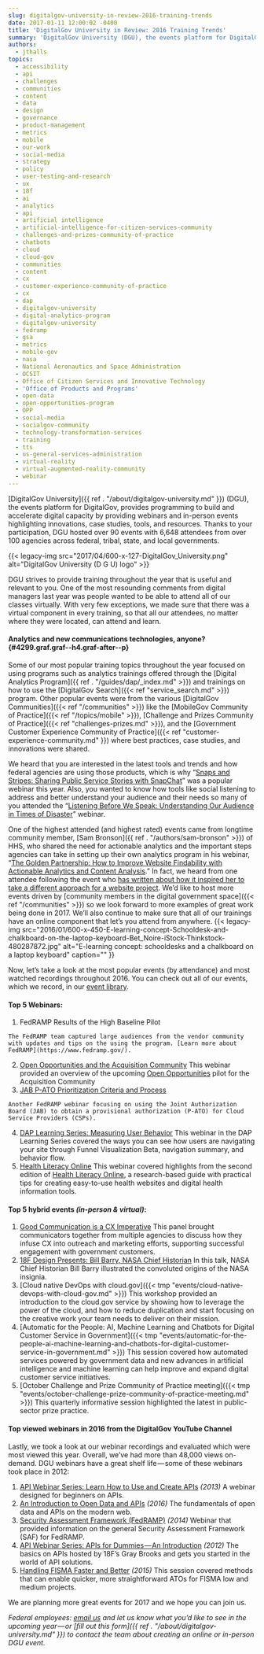 ```yaml
---
slug: digitalgov-university-in-review-2016-training-trends
date: 2017-01-11 12:00:02 -0400
title: 'DigitalGov University in Review: 2016 Training Trends'
summary: 'DigitalGov University (DGU), the events platform for DigitalGov, provides programming to build and accelerate digital capacity by providing webinars and in-person events highlighting innovations, case studies, tools, and resources. Thanks to your participation, DGU hosted over 90 events with 6,648 attendees from over 100 agencies across federal, tribal, state, and local governments.'
authors:
  - jthalls
topics:
  - accessibility
  - api
  - challenges
  - communities
  - content
  - data
  - design
  - governance
  - product-management
  - metrics
  - mobile
  - our-work
  - social-media
  - strategy
  - policy
  - user-testing-and-research
  - ux
  - 18f
  - ai
  - analytics
  - api
  - artificial intelligence
  - artificial-intelligence-for-citizen-services-community
  - challenges-and-prizes-community-of-practice
  - chatbots
  - cloud
  - cloud-gov
  - communities
  - content
  - cx
  - customer-experience-community-of-practice
  - cx
  - dap
  - digitalgov-university
  - digital-analytics-program
  - digitalgov-university
  - fedramp
  - gsa
  - metrics
  - mobile-gov
  - nasa
  - National Aeronautics and Space Administration
  - OCSIT
  - Office of Citizen Services and Innovative Technology
  - 'Office of Products and Programs'
  - open-data
  - open-opportunities-program
  - OPP
  - social-media
  - socialgov-community
  - technology-transformation-services
  - training
  - tts
  - us-general-services-administration
  - virtual-reality
  - virtual-augmented-reality-community
  - webinar
---
```


[DigitalGov University]({{ ref . "/about/digitalgov-university.md" }}) (DGU), the events platform for DigitalGov, provides programming to build and accelerate digital capacity by providing webinars and in-person events highlighting innovations, case studies, tools, and resources. Thanks to your participation, DGU hosted over 90 events with 6,648 attendees from over 100 agencies across federal, tribal, state, and local governments.

{{< legacy-img src="2017/04/600-x-127-DigitalGov_University.png" alt="DigitalGov University (D G U) logo" >}}

DGU strives to provide training throughout the year that is useful and relevant to you. One of the most resounding comments from digital managers last year was people wanted to be able to attend all of our classes virtually. With very few exceptions, we made sure that there was a virtual component in every training, so that all our attendees, no matter where they were located, can attend and learn.

#### **Analytics and new communications technologies, anyone?** {#4299.graf.graf--h4.graf-after--p}

Some of our most popular training topics throughout the year focused on using programs such as analytics trainings offered through the [Digital Analytics Program]({{ ref . "/guides/dap/_index.md" >}}) and trainings on how to use the [DigitalGov Search]({{< ref "service_search.md" >}}) program. Other popular events were from the various [DigitalGov Communities]({{< ref "/communities" >}}) like the [MobileGov Community of Practice]({{< ref "/topics/mobile" >}}), [Challenge and Prizes Community of Practice]({{< ref "challenges-prizes.md" >}}), and the [Government Customer Experience Community of Practice]({{< ref "customer-experience-community.md" }}) where best practices, case studies, and innovations were shared.

We heard that you are interested in the latest tools and trends and how federal agencies are using those products, which is why “[Snaps and Stripes: Sharing Public Service Stories with SnapChat](https://www.youtube.com/watch?v=G82jBHxE4Tk)” was a popular webinar this year. Also, you wanted to know how tools like social listening to address and better understand your audience and their needs so many of you attended the “[Listening Before We Speak: Understanding Our Audience in Times of Disaster](https://www.youtube.com/watch?v=YWhRLCxTYxk)” webinar.

One of the highest attended (and highest rated) events came from longtime community member, [Sam Bronson]({{ ref . "/authors/sam-bronson" >}}) of HHS, who shared the need for actionable analytics and the important steps agencies can take in setting up their own analytics program in his webinar, “[The Golden Partnership: How to Improve Website Findability with Actionable Analytics and Content Analysis](https://www.youtube.com/watch?v=Pjc-dEPBExE).” In fact, we heard from one attendee following the event who [has written about how it inspired her to take a different approach for a website project](https://medium.com/@DigitalGov/well-begun-is-half-done-lets-tidy-up-the-website-c19134c53af). We’d like to host more events driven by [community members in the digital government space]({{< ref "/communities" >}}) so we look forward to more examples of great work being done in 2017. We’ll also continue to make sure that all of our trainings have an online component that let’s you attend from anywhere. {{< legacy-img src="2016/01/600-x-450-E-learning-concept-Schooldesk-and-chalkboard-on-the-laptop-keyboard-Bet_Noire-iStock-Thinkstock-480287872.jpg" alt="E-learning concept: schooldesks and a chalkboard on a laptop keyboard" caption="" }}

Now, let’s take a look at the most popular events (by attendance) and most watched recordings throughout 2016. You can check out all of our events, which we record, in our [event library](https://www.youtube.com/c/digitalgov).

#### **Top 5 Webinars:**

  1. FedRAMP Results of the High Baseline Pilot

    The FedRAMP team captured large audiences from the vendor community with updates and tips on the using the program. [Learn more about FedRAMP](https://www.fedramp.gov/).
  2. [Open Opportunities and the Acquisition Community](https://www.youtube.com/watch?v=Qcs-Ce0Hzys) This webinar provided an overview of the upcoming [Open Opportunities](https://openopps.digitalgov.gov/) pilot for the Acquisition Community
  3. [JAB P-ATO Prioritization Criteria and Process](https://www.youtube.com/watch?v=A0X8edhEOxY)

    Another FedRAMP webinar focusing on using the Joint Authorization Board (JAB) to obtain a provisional authorization (P-ATO) for Cloud Service Providers (CSPs).
  4. [DAP Learning Series: Measuring User Behavior](https://www.youtube.com/watch?v=H9RQf8a4DQE) This webinar in the DAP Learning Series covered the ways you can see how users are navigating your site through Funnel Visualization Beta, navigation summary, and behavior flow.
  5. [Health Literacy Online](https://www.youtube.com/watch?v=55IlBerIsLc) This webinar covered highlights from the second edition of [Health Literacy Online](http://health.gov/healthliteracyonline/), a research-based guide with practical tips for creating easy-to-use health websites and digital health information tools.

#### **Top 5 hybrid events _(in-person & virtual)_:**

  1. [Good Communication is a CX Imperative](https://www.youtube.com/watch?v=DywmfyLpGQo) This panel brought communicators together from multiple agencies to discuss how they infuse CX into outreach and marketing efforts, supporting successful engagement with government customers.
  2. [18F Design Presents: Bill Barry, NASA Chief Historian](https://www.youtube.com/watch?v=UluotgvuLnU) In this talk, NASA Chief Historian Bill Barry illustrated the convoluted origins of the NASA insignia.
  3. [Cloud native DevOps with cloud.gov]({{< tmp "events/cloud-native-devops-with-cloud-gov.md" >}}) This workshop provided an introduction to the cloud.gov service by showing how to leverage the power of the cloud, and how to reduce duplication and start focusing on the creative work your team needs to deliver on their mission.
  4. [Automatic for the People: AI, Machine Learning and Chatbots for Digital Customer Service in Government]({{< tmp "events/automatic-for-the-people-ai-machine-learning-and-chatbots-for-digital-customer-service-in-government.md" >}}) This session covered how automated services powered by government data and new advances in artificial intelligence and machine learning can help improve and expand digital customer service initiatives.
  5. [October Challenge and Prize Community of Practice meeting]({{< tmp "events/october-challenge-prize-community-of-practice-meeting.md" >}}) This quarterly informative session highlighted the latest in public-sector prize practice.

#### **Top viewed webinars in 2016 from the DigitalGov YouTube Channel**

Lastly, we took a look at our webinar recordings and evaluated which were most viewed this year. Overall, we’ve had more than 48,000 views on-demand. DGU webinars have a great shelf life — some of these webinars took place in 2012:

  1. [API Webinar Series: Learn How to Use and Create APIs](https://www.youtube.com/watch?v=SgJq4Ukx6yU) _(2013)_ A webinar designed for beginners on APIs.
  2. [An Introduction to Open Data and APIs](https://www.youtube.com/watch?v=taTdJ6oOZX4) _(2016)_ The fundamentals of open data and APIs on the modern web.
  3. [Security Assessment Framework (FedRAMP)](https://www.youtube.com/watch?v=IDYolWgYNB4) _(2014)_ Webinar that provided information on the general Security Assessment Framework (SAF) for FedRAMP.
  4. [API Webinar Series: APIs for Dummies — An Introduction](https://www.youtube.com/watch?v=sup8Q_NuIxI) _(2012)_ The basics on APIs hosted by 18F’s Gray Brooks and gets you started in the world of API solutions.
  5. [Handling FISMA Faster and Better](https://www.youtube.com/watch?v=T1S52B1-NT4) _(2015)_ This session covered methods that can enable quicker, more straightforward ATOs for FISMA low and medium projects.

We are planning more great events for 2017 and we hope you can join us.

_Federal employees:_ [_email us_](mailto:DigitalGovU@gsa.gov) _and let us know what you’d like to see in the upcoming year — or [fill out this form]({{ ref . "/about/digitalgov-university.md" }}) to contact the team about creating an online or in-person DGU event._
